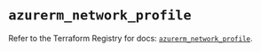# `azurerm_network_profile`

Refer to the Terraform Registry for docs: [`azurerm_network_profile`](https://registry.terraform.io/providers/hashicorp/azurerm/4.47.0/docs/resources/network_profile).
